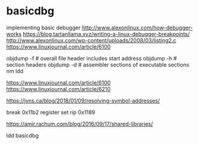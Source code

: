 # basicdbg
implementing basic debugger
http://www.alexonlinux.com/how-debugger-works
https://blog.tartanllama.xyz/writing-a-linux-debugger-breakpoints/
http://www.alexonlinux.com/wp-content/uploads/2008/03/listing2.c
https://www.linuxjournal.com/article/6100

objdump -f # overall file header includes start address
objdump -h # section headers
objdump -d # assembler sections of executable sections
nm
ldd

https://www.linuxjournal.com/article/6100
https://www.linuxjournal.com/article/6210

https://jvns.ca/blog/2018/01/09/resolving-symbol-addresses/


break 0x11b2
register set rip 0x1189

https://amir.rachum.com/blog/2016/09/17/shared-libraries/

ldd basicdbg
